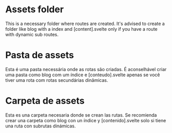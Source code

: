 # Assets folder
This is a necessary folder where routes are created.
It's advised to create a folder like blog with a index and [content].svelte only if you have a route with dynamic sub routes.

# Pasta de assets
Esta é uma pasta necessária onde as rotas são criadas.
É aconselhável criar uma pasta como blog com um índice e [conteudo].svelte apenas se você tiver uma rota com rotas secundárias dinâmicas.

# Carpeta de assets
Esta es una carpeta necesaria donde se crean las rutas.
Se recomienda crear una carpeta como blog con un índice y [contenido].svelte solo si tiene una ruta con subrutas dinámicas.